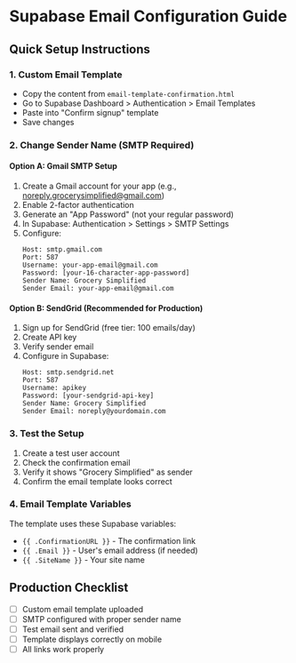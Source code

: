 # Supabase Email Configuration Guide

## Quick Setup Instructions

### 1. Custom Email Template
- Copy the content from `email-template-confirmation.html`
- Go to Supabase Dashboard > Authentication > Email Templates
- Paste into "Confirm signup" template
- Save changes

### 2. Change Sender Name (SMTP Required)

#### Option A: Gmail SMTP Setup
1. Create a Gmail account for your app (e.g., noreply.grocerysimplified@gmail.com)
2. Enable 2-factor authentication
3. Generate an "App Password" (not your regular password)
4. In Supabase: Authentication > Settings > SMTP Settings
5. Configure:
   ```
   Host: smtp.gmail.com
   Port: 587
   Username: your-app-email@gmail.com
   Password: [your-16-character-app-password]
   Sender Name: Grocery Simplified
   Sender Email: your-app-email@gmail.com
   ```

#### Option B: SendGrid (Recommended for Production)
1. Sign up for SendGrid (free tier: 100 emails/day)
2. Create API key
3. Verify sender email
4. Configure in Supabase:
   ```
   Host: smtp.sendgrid.net
   Port: 587
   Username: apikey
   Password: [your-sendgrid-api-key]
   Sender Name: Grocery Simplified
   Sender Email: noreply@yourdomain.com
   ```

### 3. Test the Setup
1. Create a test user account
2. Check the confirmation email
3. Verify it shows "Grocery Simplified" as sender
4. Confirm the email template looks correct

### 4. Email Template Variables
The template uses these Supabase variables:
- `{{ .ConfirmationURL }}` - The confirmation link
- `{{ .Email }}` - User's email address (if needed)
- `{{ .SiteName }}` - Your site name

## Production Checklist
- [ ] Custom email template uploaded
- [ ] SMTP configured with proper sender name
- [ ] Test email sent and verified
- [ ] Template displays correctly on mobile
- [ ] All links work properly
